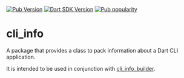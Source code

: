 [![Pub Version](https://badgen.net/pub/v/cli_info)](https://pub.dev/packages/cli_info/)
[![Dart SDK Version](https://badgen.net/pub/sdk-version/cli_info)](https://pub.dev/packages/cli_info/)
[![Pub popularity](https://badgen.net/pub/popularity/cli_info)](https://pub.dev/packages/cli_info/score)

# cli_info

A package that provides a class to pack information about a Dart CLI application.

It is intended to be used in conjunction with [cli_info_builder](https://pub.dev/packages/cli_info_builder).
